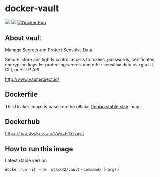 # docker-vault
[![](https://images.microbadger.com/badges/image/stack42/vault.svg)](http://microbadger.com/images/stack42/vault "Get your own image badge on microbadger.com")
[![](https://images.microbadger.com/badges/version/stack42/vault.svg)](https://hub.docker.com/r/stack42/vault/)
[![Docker Hub](http://img.shields.io/docker/pulls/stack42/vault.svg)](https://hub.docker.com/r/stack42/vault/)

## About vault

Manage Secrets and Protect Sensitive Data

Secure, store and tightly control access to tokens, passwords, certificates, encryption keys for protecting secrets and other sensitive data using a UI, CLI, or HTTP API.

http://www.vaultproject.io/

## Dockerfile

This Docker image is based on the official [Debian:stable-slim](https://hub.docker.com/_/debian) image.

## Dockerhub

https://hub.docker.com/r/stack42/vault

## How to run this image

Latest stable version
```
docker run -it --rm  stack42/vault <command> [<args>]
```
